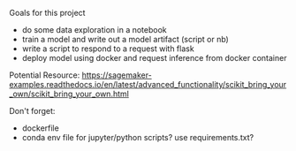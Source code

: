 Goals for this project

 - do some data exploration in a notebook
 - train a model and write out a model artifact (script or nb)
 - write a script to respond to a request with flask
 - deploy model using docker and request inference from docker container

Potential Resource:
https://sagemaker-examples.readthedocs.io/en/latest/advanced_functionality/scikit_bring_your_own/scikit_bring_your_own.html


Don't forget:
 - dockerfile
 - conda env file for jupyter/python scripts?  use requirements.txt?
